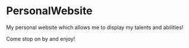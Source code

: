 # PersonalWebsite

My personal website which allows me to display my talents and abilities!

Come stop on by and enjoy!
